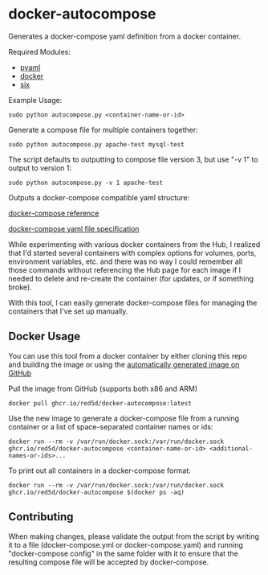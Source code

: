 # docker-autocompose
Generates a docker-compose yaml definition from a docker container.

Required Modules:
* [pyaml](https://pypi.python.org/project/pyaml/)
* [docker](https://pypi.python.org/project/docker)
* [six](https://pypi.python.org/project/six)

Example Usage:

    sudo python autocompose.py <container-name-or-id>


Generate a compose file for multiple containers together:

    sudo python autocompose.py apache-test mysql-test


The script defaults to outputting to compose file version 3, but use "-v 1" to output to version 1:

    sudo python autocompose.py -v 1 apache-test


Outputs a docker-compose compatible yaml structure:

[docker-compose reference](https://docs.docker.com/compose/)

[docker-compose yaml file specification](https://docs.docker.com/compose/compose-file/)

While experimenting with various docker containers from the Hub, I realized that I'd started several containers with complex options for volumes, ports, environment variables, etc. and there was no way I could remember all those commands without referencing the Hub page for each image if I needed to delete and re-create the container (for updates, or if something broke).

With this tool, I can easily generate docker-compose files for managing the containers that I've set up manually.

## Docker Usage

You can use this tool from a docker container by either cloning this repo and building the image or using the [automatically generated image on GitHub](https://github.com/Red5d/docker-autocompose/pkgs/container/docker-autocompose)

Pull the image from GitHub (supports both x86 and ARM)

    docker pull ghcr.io/red5d/docker-autocompose:latest

Use the new image to generate a docker-compose file from a running container or a list of space-separated container names or ids:

    docker run --rm -v /var/run/docker.sock:/var/run/docker.sock ghcr.io/red5d/docker-autocompose <container-name-or-id> <additional-names-or-ids>...

To print out all containers in a docker-compose format:

    docker run --rm -v /var/run/docker.sock:/var/run/docker.sock ghcr.io/red5d/docker-autocompose $(docker ps -aq)
    
## Contributing

When making changes, please validate the output from the script by writing it to a file (docker-compose.yml or docker-compose.yaml) and running "docker-compose config" in the same folder with it to ensure that the resulting compose file will be accepted by docker-compose.
